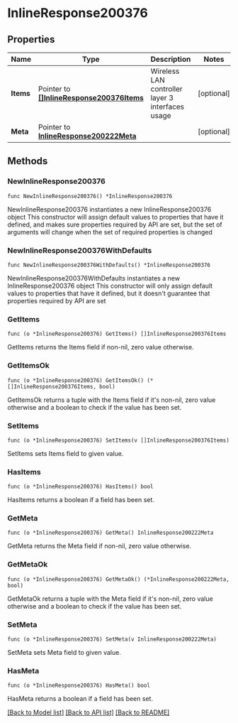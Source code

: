 # InlineResponse200376

## Properties

Name | Type | Description | Notes
------------ | ------------- | ------------- | -------------
**Items** | Pointer to [**[]InlineResponse200376Items**](InlineResponse200376Items.md) | Wireless LAN controller layer 3 interfaces usage | [optional] 
**Meta** | Pointer to [**InlineResponse200222Meta**](InlineResponse200222Meta.md) |  | [optional] 

## Methods

### NewInlineResponse200376

`func NewInlineResponse200376() *InlineResponse200376`

NewInlineResponse200376 instantiates a new InlineResponse200376 object
This constructor will assign default values to properties that have it defined,
and makes sure properties required by API are set, but the set of arguments
will change when the set of required properties is changed

### NewInlineResponse200376WithDefaults

`func NewInlineResponse200376WithDefaults() *InlineResponse200376`

NewInlineResponse200376WithDefaults instantiates a new InlineResponse200376 object
This constructor will only assign default values to properties that have it defined,
but it doesn't guarantee that properties required by API are set

### GetItems

`func (o *InlineResponse200376) GetItems() []InlineResponse200376Items`

GetItems returns the Items field if non-nil, zero value otherwise.

### GetItemsOk

`func (o *InlineResponse200376) GetItemsOk() (*[]InlineResponse200376Items, bool)`

GetItemsOk returns a tuple with the Items field if it's non-nil, zero value otherwise
and a boolean to check if the value has been set.

### SetItems

`func (o *InlineResponse200376) SetItems(v []InlineResponse200376Items)`

SetItems sets Items field to given value.

### HasItems

`func (o *InlineResponse200376) HasItems() bool`

HasItems returns a boolean if a field has been set.

### GetMeta

`func (o *InlineResponse200376) GetMeta() InlineResponse200222Meta`

GetMeta returns the Meta field if non-nil, zero value otherwise.

### GetMetaOk

`func (o *InlineResponse200376) GetMetaOk() (*InlineResponse200222Meta, bool)`

GetMetaOk returns a tuple with the Meta field if it's non-nil, zero value otherwise
and a boolean to check if the value has been set.

### SetMeta

`func (o *InlineResponse200376) SetMeta(v InlineResponse200222Meta)`

SetMeta sets Meta field to given value.

### HasMeta

`func (o *InlineResponse200376) HasMeta() bool`

HasMeta returns a boolean if a field has been set.


[[Back to Model list]](../README.md#documentation-for-models) [[Back to API list]](../README.md#documentation-for-api-endpoints) [[Back to README]](../README.md)


